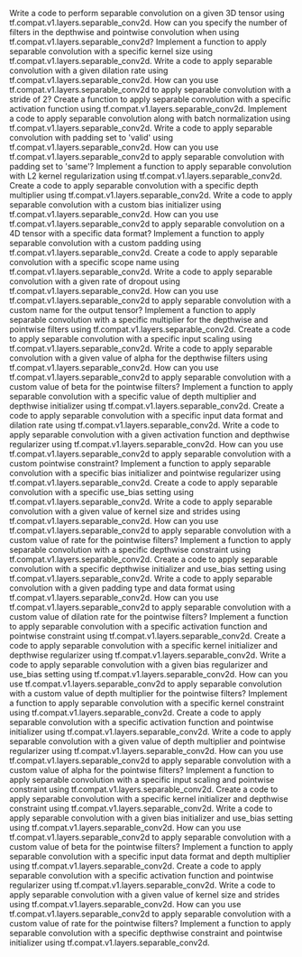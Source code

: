 
Write a code to perform separable convolution on a given 3D tensor using tf.compat.v1.layers.separable_conv2d.
How can you specify the number of filters in the depthwise and pointwise convolution when using tf.compat.v1.layers.separable_conv2d?
Implement a function to apply separable convolution with a specific kernel size using tf.compat.v1.layers.separable_conv2d.
Write a code to apply separable convolution with a given dilation rate using tf.compat.v1.layers.separable_conv2d.
How can you use tf.compat.v1.layers.separable_conv2d to apply separable convolution with a stride of 2?
Create a function to apply separable convolution with a specific activation function using tf.compat.v1.layers.separable_conv2d.
Implement a code to apply separable convolution along with batch normalization using tf.compat.v1.layers.separable_conv2d.
Write a code to apply separable convolution with padding set to 'valid' using tf.compat.v1.layers.separable_conv2d.
How can you use tf.compat.v1.layers.separable_conv2d to apply separable convolution with padding set to 'same'?
Implement a function to apply separable convolution with L2 kernel regularization using tf.compat.v1.layers.separable_conv2d.
Create a code to apply separable convolution with a specific depth multiplier using tf.compat.v1.layers.separable_conv2d.
Write a code to apply separable convolution with a custom bias initializer using tf.compat.v1.layers.separable_conv2d.
How can you use tf.compat.v1.layers.separable_conv2d to apply separable convolution on a 4D tensor with a specific data format?
Implement a function to apply separable convolution with a custom padding using tf.compat.v1.layers.separable_conv2d.
Create a code to apply separable convolution with a specific scope name using tf.compat.v1.layers.separable_conv2d.
Write a code to apply separable convolution with a given rate of dropout using tf.compat.v1.layers.separable_conv2d.
How can you use tf.compat.v1.layers.separable_conv2d to apply separable convolution with a custom name for the output tensor?
Implement a function to apply separable convolution with a specific multiplier for the depthwise and pointwise filters using tf.compat.v1.layers.separable_conv2d.
Create a code to apply separable convolution with a specific input scaling using tf.compat.v1.layers.separable_conv2d.
Write a code to apply separable convolution with a given value of alpha for the depthwise filters using tf.compat.v1.layers.separable_conv2d.
How can you use tf.compat.v1.layers.separable_conv2d to apply separable convolution with a custom value of beta for the pointwise filters?
Implement a function to apply separable convolution with a specific value of depth multiplier and depthwise initializer using tf.compat.v1.layers.separable_conv2d.
Create a code to apply separable convolution with a specific input data format and dilation rate using tf.compat.v1.layers.separable_conv2d.
Write a code to apply separable convolution with a given activation function and depthwise regularizer using tf.compat.v1.layers.separable_conv2d.
How can you use tf.compat.v1.layers.separable_conv2d to apply separable convolution with a custom pointwise constraint?
Implement a function to apply separable convolution with a specific bias initializer and pointwise regularizer using tf.compat.v1.layers.separable_conv2d.
Create a code to apply separable convolution with a specific use_bias setting using tf.compat.v1.layers.separable_conv2d.
Write a code to apply separable convolution with a given value of kernel size and strides using tf.compat.v1.layers.separable_conv2d.
How can you use tf.compat.v1.layers.separable_conv2d to apply separable convolution with a custom value of rate for the pointwise filters?
Implement a function to apply separable convolution with a specific depthwise constraint using tf.compat.v1.layers.separable_conv2d.
Create a code to apply separable convolution with a specific depthwise initializer and use_bias setting using tf.compat.v1.layers.separable_conv2d.
Write a code to apply separable convolution with a given padding type and data format using tf.compat.v1.layers.separable_conv2d.
How can you use tf.compat.v1.layers.separable_conv2d to apply separable convolution with a custom value of dilation rate for the pointwise filters?
Implement a function to apply separable convolution with a specific activation function and pointwise constraint using tf.compat.v1.layers.separable_conv2d.
Create a code to apply separable convolution with a specific kernel initializer and depthwise regularizer using tf.compat.v1.layers.separable_conv2d.
Write a code to apply separable convolution with a given bias regularizer and use_bias setting using tf.compat.v1.layers.separable_conv2d.
How can you use tf.compat.v1.layers.separable_conv2d to apply separable convolution with a custom value of depth multiplier for the pointwise filters?
Implement a function to apply separable convolution with a specific kernel constraint using tf.compat.v1.layers.separable_conv2d.
Create a code to apply separable convolution with a specific activation function and pointwise initializer using tf.compat.v1.layers.separable_conv2d.
Write a code to apply separable convolution with a given value of depth multiplier and pointwise regularizer using tf.compat.v1.layers.separable_conv2d.
How can you use tf.compat.v1.layers.separable_conv2d to apply separable convolution with a custom value of alpha for the pointwise filters?
Implement a function to apply separable convolution with a specific input scaling and pointwise constraint using tf.compat.v1.layers.separable_conv2d.
Create a code to apply separable convolution with a specific kernel initializer and depthwise constraint using tf.compat.v1.layers.separable_conv2d.
Write a code to apply separable convolution with a given bias initializer and use_bias setting using tf.compat.v1.layers.separable_conv2d.
How can you use tf.compat.v1.layers.separable_conv2d to apply separable convolution with a custom value of beta for the pointwise filters?
Implement a function to apply separable convolution with a specific input data format and depth multiplier using tf.compat.v1.layers.separable_conv2d.
Create a code to apply separable convolution with a specific activation function and pointwise regularizer using tf.compat.v1.layers.separable_conv2d.
Write a code to apply separable convolution with a given value of kernel size and strides using tf.compat.v1.layers.separable_conv2d.
How can you use tf.compat.v1.layers.separable_conv2d to apply separable convolution with a custom value of rate for the pointwise filters?
Implement a function to apply separable convolution with a specific depthwise constraint and pointwise initializer using tf.compat.v1.layers.separable_conv2d.